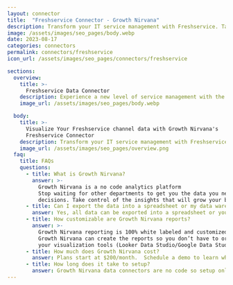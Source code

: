 ```yaml
---
layout: connector
title:  "Freshservice Connector - Growth Nirvana"
description: Transform your IT service management with Freshservice. Take control of your IT operations, simplify ticket management, optimize asset tracking, and deliver outstanding customer service. With Freshservice, you can effortlessly streamline your support processes and provide exceptional IT support.
image: /assets/images/seo_pages/body.webp
date: 2023-08-17
categories: connectors
permalink: connectors/freshservice
icon_url: /assets/images/seo_pages/connectors/freshservice

sections:
  overview:
    title: >-
      Freshservice Data Connector
    description: Experience a new level of service management with the Freshservice connector. Streamline your IT operations, automate repetitive tasks, and improve the overall efficiency of your support team. Stay on top of your service desk, track incidents, manage assets, and provide exceptional customer support with Freshservice.
    image_url: /assets/images/seo_pages/body.webp

  body:
    title: >-
      Visualize Your Freshservice channel data with Growth Nirvana's
      Freshservice Connector
    description: Transform your IT service management with Freshservice. Take control of your IT operations, simplify ticket management, optimize asset tracking, and deliver outstanding customer service. With Freshservice, you can effortlessly streamline your support processes and provide exceptional IT support.
    image_url: /assets/images/seo_pages/overview.png
  faq:
    title: FAQs
    questions:
      - title: What is Growth Nirvana?
        answer: >-
          Growth Nirvana is a no code analytics platform 
          Stop waiting for other departments to get you the data you need to make critical business 
          decisions. Take control of the insights that will grow your business.
      - title: Can I export the data into a spreadsheet or my data warehouse?
        answer: Yes, all data can be exported into a spreadsheet or your data warehouse (Google BigQuery, AWS, Snowflake, Azure, etc)
      - title: How customizable are Growth Nirvana reports?
        answer: >-
          Growth Nirvana reporting is 100% white labeled and customized to your specifications.
          Growth Nirvana can create the reports so you don’t have to or you can connect
          your visualization tools (Looker Data Studio/Google Data Studio, Tableau, PowerBI, etc) to Growth Nirvana.
      - title: How much does Growth Nirvana cost?
        answer: Plans start at $200/month.  Schedule a demo to learn what plan is best for you.
      - title: How long does it take to setup?
        answer: Growth Nirvana data connectors are no code so setup only requires a few clicks.
---
```

